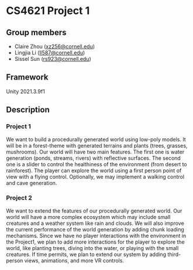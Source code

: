 # CS4621 Project 1

## Group members
- Claire Zhou (xz256@cornell.edu)
- Lingjia Li (ll587@cornell.edu)
- Sissel Sun (rs923@cornell.edu)

## Framework

Unity 2021.3.9f1

## Description

### Project 1
We want to build a procedurally generated world using low-poly models. It will be in a forest-theme with generated terrains and plants (trees, grasses, mushrooms). Our world will have two main features. The first one is water generation (ponds, streams, rivers) with reflective surfaces. The second one is a slider to control the healthiness of the environment (from desert to rainforest). The player can explore the world using a first person point of view with a flying control. Optionally, we may implement a walking control and cave generation.

### Project 2
We want to extend the features of our procedurally generated world. Our world will have a more complex ecosystem which may include small creatures and a weather system like rain and clouds. We will also improve the current performance of the world generation by adding chunk loading mechanisms. Since we have no player interactions with the environment in the Project1, we plan to add more interactions for the player to explore the world, like planting trees, diving into the water, or playing with the small creatures. If time permits, we plan to extend our system by adding third-person views, animations, and more VR controls.
